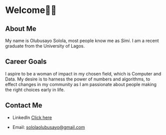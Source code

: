
# Welcome👋🏾

## About Me

My name is Olubusayo Solola, most people know me as *Simi*.
I am a recent graduate from the University of Lagos.

## Career Goals

I aspire to be a woman of impact in my chosen field, which is Computer and Data.
My desire is to harness the power of numbers and algorithms,
to effect changes in my community as I am passionate
about people making the right choices early in life.

## Contact Me

* LinkedIn [Click here](https://www.linkedin.com/in/solola-o-simisola/)

* Email: <sololaolubusayo@gmail.com>

